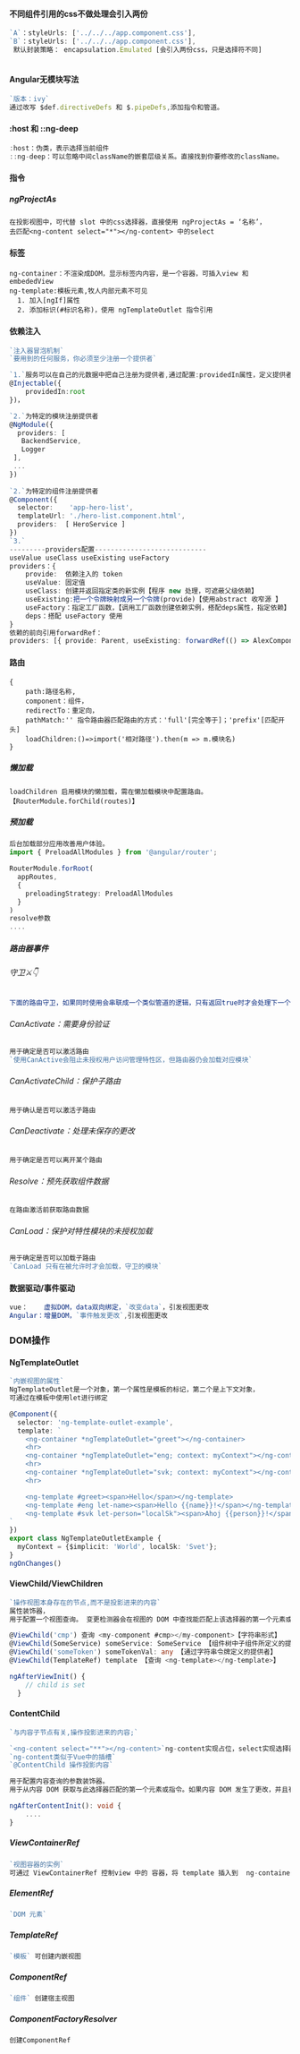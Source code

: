 #### 不同组件引用的css不做处理会引入两份

```typescript
`A`：styleUrls: ['../../../app.component.css'],
`B`：styleUrls: ['../../../app.component.css'],
 默认封装策略： encapsulation.Emulated [会引入两份css，只是选择符不同]
 
```

#### Angular无模块写法

```typescript
`版本：ivy`
通过改写 $def.directiveDefs 和 $.pipeDefs,添加指令和管道。
```



#### :host 和 ::ng-deep

```typescript
:host：伪类，表示选择当前组件
::ng-deep：可以忽略中间className的嵌套层级关系。直接找到你要修改的className。
```



#### 指令

##### ngProjectAs

```
在投影视图中，可代替 slot 中的css选择器，直接使用 ngProjectAs = ‘名称’，
去匹配<ng-content select="*"></ng-content> 中的select
```

#### 标签

```
ng-container：不渲染成DOM，显示标签内内容，是一个容器，可插入view 和 embededView
ng-template:模板元素,牧人内部元素不可见
  1. 加入[ngIf]属性
  2. 添加标识(#标识名称)，使用 ngTemplateOutlet 指令引用
```

#### 依赖注入

```typescript
`注入器冒泡机制`
`要用到的任何服务，你必须至少注册一个提供者`

`1.`服务可以在自己的元数据中把自己注册为提供者,通过配置:providedIn属性，定义提供者的层级{root:根模块} 
@Injectable({
    providedIn:root 
})，

`2.`为特定的模块注册提供者
@NgModule({
  providers: [
   BackendService,
   Logger
 ],
 ...
})
    
`2.`为特定的组件注册提供者
@Component({
  selector:    'app-hero-list',
  templateUrl: './hero-list.component.html',
  providers:  [ HeroService ]
})
`3.` 
---------providers配置----------------------------
useValue useClass useExisting useFactory
providers：{
    provide:  依赖注入的 token
    useValue: 固定值
    useClass: 创建并返回指定类的新实例【程序 new 处理，可遮蔽父级依赖】
    useExisting:把一个令牌映射成另一个令牌(provide)【使用abstract 收窄源 】
    useFactory：指定工厂函数，【调用工厂函数创建依赖实例，搭配deps属性，指定依赖】
    deps：搭配 useFactory 使用
}   
依赖的前向引用forwardRef：
providers: [{ provide: Parent, useExisting: forwardRef(() => AlexComponent) }],
```



#### 路由

```
{
	path:路径名称,
	component：组件，
	redirectTo：重定向，
	pathMatch:'' 指令路由器匹配路由的方式：'full'[完全等于]；'prefix'[匹配开头]
	loadChildren:()=>import('相对路径').then(m => m.模块名)
}
```

##### 懒加载

```
loadChildren 启用模块的懒加载，需在懒加载模块中配置路由。【RouterModule.forChild(routes)】
```

##### 预加载

```typescript
后台加载部分应用改善用户体验。
import { PreloadAllModules } from '@angular/router';

RouterModule.forRoot(
  appRoutes,
  {
    preloadingStrategy: PreloadAllModules
  }
)
resolve参数
....
```

##### 路由器事件



###### 守卫⚔👇

```typescript
下面的路由守卫，如果同时使用会串联成一个类似管道的逻辑，只有返回true时才会处理下一个守卫，所有的守卫都返回true，导航将继续，如果任何守卫返回false，都会取消导航，如果任何守卫返回`UrlTree`,当前导航会被取消，会继续新的导航`UrlTree`
```

###### CanActivate：需要身份验证

```typescript
用于确定是否可以激活路由
`使用CanActive会阻止未授权用户访问管理特性区，但路由器仍会加载对应模块`
```

###### CanActivateChild：保护子路由

```
用于确认是否可以激活子路由
```

###### CanDeactivate：处理未保存的更改

```
用于确定是否可以离开某个路由
```

###### Resolve：预先获取组件数据

```
在路由激活前获取路由数据
```

###### CanLoad：保护对特性模块的未授权加载

```typescript
用于确定是否可以加载子路由
`CanLoad 只有在被允许时才会加载，守卫的模块`
```



#### 数据驱动/事件驱动

```typescript
vue：    虚拟DOM，data双向绑定，`改变data`，引发视图更改
Angular：增量DOM，`事件触发更改`,引发视图更改
```



### DOM操作

#### NgTemplateOutlet

```typescript
`内嵌视图的属性`
NgTemplateOutlet是一个对象，第一个属性是模板的标记，第二个是上下文对象，
可通过在模板中使用let进行绑定

@Component({
  selector: 'ng-template-outlet-example',
  template: `
    <ng-container *ngTemplateOutlet="greet"></ng-container>
    <hr>
    <ng-container *ngTemplateOutlet="eng; context: myContext"></ng-container>
    <hr>
    <ng-container *ngTemplateOutlet="svk; context: myContext"></ng-container>
    <hr>

    <ng-template #greet><span>Hello</span></ng-template>
    <ng-template #eng let-name><span>Hello {{name}}!</span></ng-template>
    <ng-template #svk let-person="localSk"><span>Ahoj {{person}}!</span></ng-template>
`
})
export class NgTemplateOutletExample {
  myContext = {$implicit: 'World', localSk: 'Svet'};
}
ngOnChanges() 
```

#### ViewChild/ViewChildren

```typescript
`操作视图本身存在的节点,而不是投影进来的内容`
属性装饰器，
用于配置一个视图查询。 变更检测器会在视图的 DOM 中查找能匹配上该选择器的第一个元素或指令。 如果视图的 DOM 发生了变化，出现了匹配该选择器的新的子节点，该属性就会被更新。

@ViewChild('cmp') 查询 <my-component #cmp></my-component>【字符串形式】 
@ViewChild(SomeService) someService: SomeService 【组件树中子组件所定义的提供者】
@ViewChild('someToken') someTokenVal: any 【通过字符串令牌定义的提供者】
@ViewChild(TemplateRef) template 【查询 <ng-template></ng-template>】

ngAfterViewInit() {
    // child is set
  }
```

#### ContentChild

```typescript
`与内容子节点有关,操作投影进来的内容;`

`<ng-content select="**"></ng-content>`ng-content实现占位，select实现选择器
`ng-content类似于Vue中的插槽`
`@ContentChild 操作投影内容`

用于配置内容查询的参数装饰器。
用于从内容 DOM 获取与此选择器匹配的第一个元素或指令。如果内容 DOM 发生了更改，并且有一个新的子项与选择器匹配，则该属性将被更新。

ngAfterContentInit(): void {
	....
}
```

##### ViewContainerRef

```typescript
`视图容器的实例`
可通过 ViewContainerRef 控制view 中的 容器，将 template 插入到  ng-container ，也可自己创建视图
```

##### ElementRef

```typescript
`DOM 元素`
```

##### TemplateRef

```typescript
`模板` 可创建内嵌视图
```

##### ComponentRef

```typescript
`组件` 创建宿主视图
```

##### ComponentFactoryResolver

```typescript
创建ComponentRef
```